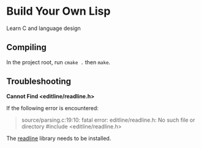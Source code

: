 # Build Your Own Lisp

Learn C and language design

## Compiling

In the project root, run `cmake .` then `make`. 

## Troubleshooting 

**Cannot Find <editline/readline.h>**

If the following error is encountered: 

> source/parsing.c:19:10: fatal error: editline/readline.h: No such file or directory #include <editline/readline.h>

The [readline](https://tiswww.case.edu/php/chet/readline/rltop.html) library needs to be installed. 

